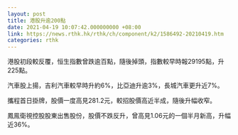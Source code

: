 ```yaml
---
layout: post
title: 港股升逾200點
date: 2021-04-19 10:07:42.000000000 +08:00
link: https://news.rthk.hk/rthk/ch/component/k2/1586492-20210419.htm
categories: rthk
---
```


港股初段較反覆，恒生指數曾跌逾百點，隨後掉頭，指數較早時報29195點，升225點。

汽車股上揚，吉利汽車較早時升約6%，比亞迪升逾3%，長城汽車更升近7%。

攜程首日掛牌，股價一度高見281.2元，較招股價高近半成，隨後升幅收窄。

鳳鳯衛視控股股東出售股份，股價不跌反升，曾高見1.06元的一個半月新高，升幅近36%。
